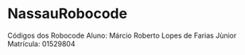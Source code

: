# NassauRobocode<br>
Códigos dos Robocode
Aluno: Márcio Roberto Lopes de Farias Jùnior<br>
Matrícula: 01529804

